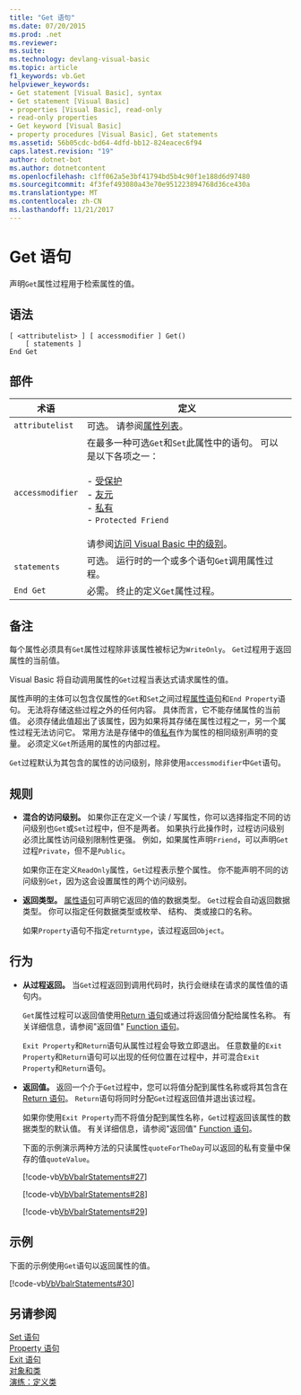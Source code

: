 ```yaml
---
title: "Get 语句"
ms.date: 07/20/2015
ms.prod: .net
ms.reviewer: 
ms.suite: 
ms.technology: devlang-visual-basic
ms.topic: article
f1_keywords: vb.Get
helpviewer_keywords:
- Get statement [Visual Basic], syntax
- Get statement [Visual Basic]
- properties [Visual Basic], read-only
- read-only properties
- Get keyword [Visual Basic]
- property procedures [Visual Basic], Get statements
ms.assetid: 56b05cdc-bd64-4dfd-bb12-824eacec6f94
caps.latest.revision: "19"
author: dotnet-bot
ms.author: dotnetcontent
ms.openlocfilehash: c1ff062a5e3bf41794bd5b4c90f1e188d6d97480
ms.sourcegitcommit: 4f3fef493080a43e70e951223894768d36ce430a
ms.translationtype: MT
ms.contentlocale: zh-CN
ms.lasthandoff: 11/21/2017
---
```

# <a name="get-statement"></a>Get 语句
声明`Get`属性过程用于检索属性的值。  
  
## <a name="syntax"></a>语法  
  
```  
[ <attributelist> ] [ accessmodifier ] Get()  
    [ statements ]  
End Get  
```  
  
## <a name="parts"></a>部件  
  
|术语|定义|  
|---|---|  
|`attributelist`|可选。 请参阅[属性列表](../../../visual-basic/language-reference/statements/attribute-list.md)。|  
|`accessmodifier`|在最多一种可选`Get`和`Set`此属性中的语句。 可以是以下各项之一：<br /><br /> -   [受保护](../../../visual-basic/language-reference/modifiers/protected.md)<br />-   [友元](../../../visual-basic/language-reference/modifiers/friend.md)<br />-   [私有](../../../visual-basic/language-reference/modifiers/private.md)<br />-   `Protected Friend`<br /><br /> 请参阅[访问 Visual Basic 中的级别](../../../visual-basic/programming-guide/language-features/declared-elements/access-levels.md)。|  
|`statements`|可选。 运行时的一个或多个语句`Get`调用属性过程。|  
|`End Get`|必需。 终止的定义`Get`属性过程。|  
  
## <a name="remarks"></a>备注  
 每个属性必须具有`Get`属性过程除非该属性被标记为`WriteOnly`。 `Get`过程用于返回属性的当前值。  
  
 Visual Basic 将自动调用属性的`Get`过程当表达式请求属性的值。  
  
 属性声明的主体可以包含仅属性的`Get`和`Set`之间过程[属性语句](../../../visual-basic/language-reference/statements/property-statement.md)和`End Property`语句。 无法将存储这些过程之外的任何内容。 具体而言，它不能存储属性的当前值。 必须存储此值超出了该属性，因为如果将其存储在属性过程之一，另一个属性过程无法访问它。 常用方法是存储中的值[私有](../../../visual-basic/language-reference/modifiers/private.md)作为属性的相同级别声明的变量。 必须定义`Get`所适用的属性的内部过程。  
  
 `Get`过程默认为其包含的属性的访问级别，除非使用`accessmodifier`中`Get`语句。  
  
## <a name="rules"></a>规则  
  
-   **混合的访问级别。** 如果你正在定义一个读 / 写属性，你可以选择指定不同的访问级别也`Get`或`Set`过程中，但不是两者。 如果执行此操作时，过程访问级别必须比属性访问级别限制性更强。 例如，如果属性声明`Friend`，可以声明`Get`过程`Private`，但不是`Public`。  
  
     如果你正在定义`ReadOnly`属性，`Get`过程表示整个属性。 你不能声明不同的访问级别`Get`，因为这会设置属性的两个访问级别。  
  
-   **返回类型。** [属性语句](../../../visual-basic/language-reference/statements/property-statement.md)可声明它返回的值的数据类型。 `Get`过程会自动返回数据类型。 你可以指定任何数据类型或枚举、 结构、 类或接口的名称。  
  
     如果`Property`语句不指定`returntype`，该过程返回`Object`。  
  
## <a name="behavior"></a>行为  
  
-   **从过程返回。** 当`Get`过程返回到调用代码时，执行会继续在请求的属性值的语句内。  
  
     `Get`属性过程可以返回值使用[Return 语句](../../../visual-basic/language-reference/statements/return-statement.md)或通过将返回值分配给属性名称。 有关详细信息，请参阅"返回值" [Function 语句](../../../visual-basic/language-reference/statements/function-statement.md)。  
  
     `Exit Property`和`Return`语句从属性过程会导致立即退出。 任意数量的`Exit Property`和`Return`语句可以出现的任何位置在过程中，并可混合`Exit Property`和`Return`语句。  
  
-   **返回值。** 返回一个介于`Get`过程中，您可以将值分配到属性名称或将其包含在[Return 语句](../../../visual-basic/language-reference/statements/return-statement.md)。 `Return`语句将同时分配`Get`过程返回值并退出该过程。  
  
     如果你使用`Exit Property`而不将值分配到属性名称，`Get`过程返回该属性的数据类型的默认值。 有关详细信息，请参阅"返回值" [Function 语句](../../../visual-basic/language-reference/statements/function-statement.md)。  
  
     下面的示例演示两种方法的只读属性`quoteForTheDay`可以返回的私有变量中保存的值`quoteValue`。  
  
     [!code-vb[VbVbalrStatements#27](../../../visual-basic/language-reference/error-messages/codesnippet/VisualBasic/get-statement_1.vb)]  
  
     [!code-vb[VbVbalrStatements#28](../../../visual-basic/language-reference/error-messages/codesnippet/VisualBasic/get-statement_2.vb)]  
  
     [!code-vb[VbVbalrStatements#29](../../../visual-basic/language-reference/error-messages/codesnippet/VisualBasic/get-statement_3.vb)]  
  
## <a name="example"></a>示例  
 下面的示例使用`Get`语句以返回属性的值。  
  
 [!code-vb[VbVbalrStatements#30](../../../visual-basic/language-reference/error-messages/codesnippet/VisualBasic/get-statement_4.vb)]  
  
## <a name="see-also"></a>另请参阅  
 [Set 语句](../../../visual-basic/language-reference/statements/set-statement.md)  
 [Property 语句](../../../visual-basic/language-reference/statements/property-statement.md)  
 [Exit 语句](../../../visual-basic/language-reference/statements/exit-statement.md)  
 [对象和类](../../../visual-basic/programming-guide/language-features/objects-and-classes/index.md)  
 [演练：定义类](../../../visual-basic/programming-guide/language-features/objects-and-classes/walkthrough-defining-classes.md)
